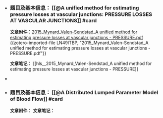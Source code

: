 - ### 题目及基本信息： [[@A unified method for estimating pressure losses at vascular junctions: PRESSURE LOSSES AT VASCULAR JUNCTIONS]] #card
  **文章附件：**[2015_Mynard_Valen-Sendstad_A unified method for estimating pressure losses at vascular junctions - PRESSURE.pdf](zotero://select/groups/4605909/items/LN49ITBP) {{zotero-imported-file LN49ITBP, "2015_Mynard_Valen-Sendstad_A unified method for estimating pressure losses at vascular junctions - PRESSURE.pdf"}}
  
  **文章笔记：** [[hls__2015_Mynard_Valen-Sendstad_A unified method for estimating pressure losses at vascular junctions - PRESSURE]]
-
- ### **题目及基本信息：** [[@A Distributed Lumped Parameter Model of Blood Flow]] #card
  **文章附件：**
  **文章笔记：**